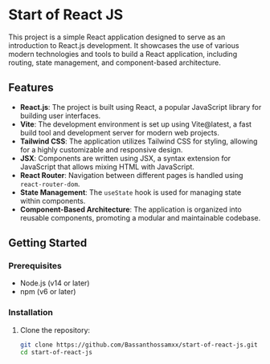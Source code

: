 # Start of React JS

This project is a simple React application designed to serve as an introduction to React.js development. It showcases the use of various modern technologies and tools to build a React application, including routing, state management, and component-based architecture.

## Features

- **React.js**: The project is built using React, a popular JavaScript library for building user interfaces.
- **Vite**: The development environment is set up using Vite@latest, a fast build tool and development server for modern web projects.
- **Tailwind CSS**: The application utilizes Tailwind CSS for styling, allowing for a highly customizable and responsive design.
- **JSX**: Components are written using JSX, a syntax extension for JavaScript that allows mixing HTML with JavaScript.
- **React Router**: Navigation between different pages is handled using `react-router-dom`.
- **State Management**: The `useState` hook is used for managing state within components.
- **Component-Based Architecture**: The application is organized into reusable components, promoting a modular and maintainable codebase.

## Getting Started

### Prerequisites

- Node.js (v14 or later)
- npm (v6 or later)

### Installation

1. Clone the repository:
   ```bash
   git clone https://github.com/Bassanthossamxx/start-of-react-js.git
   cd start-of-react-js

